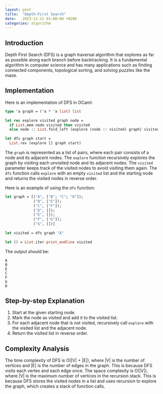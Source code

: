 ```yaml
---
layout: post
title:  "Depth-First Search"
date:   2023-11-21 01:00:00 +0200
categories: algorithm
---
```


## Introduction  
Depth First Search (DFS) is a graph traversal algorithm that explores as far as possible along each branch before backtracking. It is a fundamental algorithm in computer science and has many applications such as finding connected components, topological sorting, and solving puzzles like the maze.  
   
## Implementation  
Here is an implementation of DFS in OCaml:  
   
```ocaml  
type 'a graph = ('a * 'a list) list  
   
let rec explore visited graph node =  
  if List.mem node visited then visited  
  else node :: List.fold_left (explore (node :: visited) graph) visited (List.assoc node graph)  
   
let dfs graph start =  
  List.rev (explore [] graph start)  
```  
   
The `graph` is represented as a list of pairs, where each pair consists of a node and its adjacent nodes. The `explore` function recursively explores the graph by visiting each unvisited node and its adjacent nodes. The `visited` parameter keeps track of the visited nodes to avoid visiting them again. The `dfs` function calls `explore` with an empty `visited` list and the starting node and returns the visited nodes in reverse order.  
   
Here is an example of using the `dfs` function:  
   
```ocaml  
let graph = [("A", ["B"; "C"; "D"]);  
             ("B", ["E"]);  
             ("C", ["F"]);  
             ("D", []);  
             ("E", []);  
             ("F", ["G"]);  
             ("G", [])]  
   
let visited = dfs graph "A"  
   
let () = List.iter print_endline visited  
```  
   
The output should be:  
   
```  
A  
B  
E  
C  
F  
G  
D  
```  
   
## Step-by-step Explanation  
1. Start at the given starting node.  
2. Mark the node as visited and add it to the visited list.  
3. For each adjacent node that is not visited, recursively call `explore` with the visited list and the adjacent node.  
4. Return the visited list in reverse order.  
   
## Complexity Analysis  
The time complexity of DFS is O(|V| + |E|), where |V| is the number of vertices and |E| is the number of edges in the graph. This is because DFS visits each vertex and each edge once. The space complexity is O(|V|), where |V| is the maximum number of vertices in the recursion stack. This is because DFS stores the visited nodes in a list and uses recursion to explore the graph, which creates a stack of function calls.